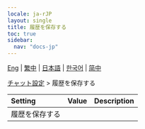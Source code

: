 ```yaml
---
locale: ja-rJP
layout: single
title: 履歴を保存する
toc: true
sidebar:
  nav: "docs-jp"
---
```

[Eng](/dancexr/menu/2025.4/chat/save_history) | [繁中](/tw/dancexr/menu/2025.4/chat/save_history) | [日本語](/jp/dancexr/menu/2025.4/chat/save_history) | [한국어](/kr/dancexr/menu/2025.4/chat/save_history) | [简中](/zh/dancexr/menu/2025.4/chat/save_history)

[チャット設定](../menu#チャット設定) > 履歴を保存する



| Setting | Value | Description |
| :--- | --- | :--- |
| 履歴を保存する || 
